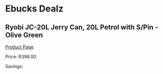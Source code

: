 
# Ebucks Dealz
## Ryobi JC-20L Jerry Can, 20L Petrol with S/Pin - Olive Green
[Product Page](https://www.ebucks.com/web/shop/productSelected.do?prodId=259207129&catId=935859854)

Price: R398.00

Savings: 


	